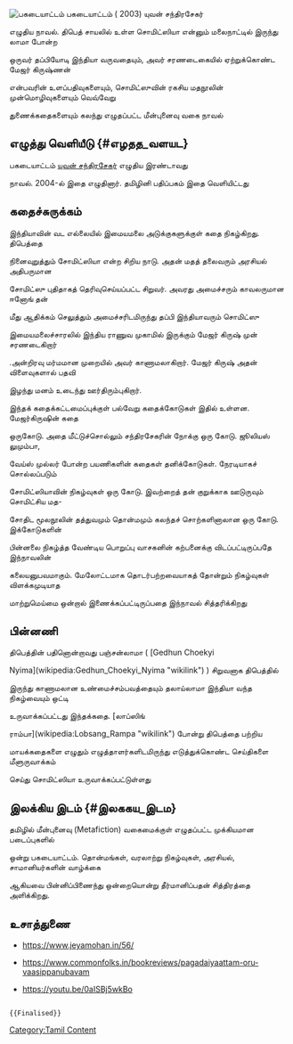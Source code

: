 ![பகடையாட்டம்](பகடையாட்டம்.jpg "பகடையாட்டம்") பகடையாட்டம் ( 2003) யுவன் சந்திரசேகர்
எழுதிய நாவல். திபெத் சாயலில் உள்ள சொமிட்ஸியா என்னும் மலைநாட்டில் இருந்து லாமா போன்ற
ஒருவர் தப்பியோடி இந்தியா வருவதையும், அவர் சரணடைகையில் ஏற்றுக்கொண்ட மேஜர் கிருஷ்ணன்
என்பவரின் உளப்பதிவுகளையும், சொமிட்ஸுவின் ரகசிய மதநூலின் முன்மொழிவுகளையும் வெவ்வேறு
துணைக்கதைகளையும் கலந்து எழுதப்பட்ட மீன்புனைவு வகை நாவல்

## எழுத்து வெளியீடு {#எழதத_வளயட}

பகடையாட்டம் [யுவன் சந்திரசேகர்](யுவன்_சந்திரசேகர் "wikilink") எழுதிய இரண்டாவது
நாவல். 2004-ல் இதை எழுதினார். தமிழினி பதிப்பகம் இதை வெளியிட்டது

## கதைச்சுருக்கம்

இந்தியாவின் வட எல்லையில் இமையமலை அடுக்குகளுக்குள் கதை நிகழ்கிறது. திபெத்தை
நினைவுறுத்தும் சோமிட்ஸியா என்ற சிறிய நாடு. அதன் மதத் தலைவரும் அரசியல் அதிபருமான
சோமிட்ஸு புதிதாகத் தெரிவுசெய்யப்பட்ட சிறுவர். அவரது அமைச்சரும் காவலருமான ஈனோங் தன்
மீது ஆதிக்கம் செலுத்தும் அமைச்சரிடமிருந்து தப்பி இந்தியாவரும் சொமிட்ஸு
இமையமலைச்சாரலில் இந்திய ராணுவ முகாமில் இருக்கும் மேஜர் கிருஷ் முன் சரணடைகிறார்
.அன்றிரவு மர்மமான முறையில் அவர் காணாமலாகிறார். மேஜர் கிருஷ் அதன் விளைவுகளால் பதவி
இழந்து மனம் உடைந்து ஊர்திரும்புகிறார்.

இந்தக் கதைக்கட்டமைப்புக்குள் பல்வேறு கதைக்கோடுகள் இதில் உள்ளன. மேஜர்கிருஷின் கதை
ஒருகோடு. அதை மீட்டுச்சொல்லும் சந்திரசேகரின் நோக்கு ஒரு கோடு. ஜூலியஸ் லுமும்பா,
வேய்ஸ் முல்லர் போன்ற பயணிகளின் கதைகள் தனிக்கோடுகள். நேரடியாகச் சொல்லப்படும்
சோமிட்ஸியாவின் நிகழ்வுகள் ஒரு கோடு. இவற்றைத் தன் குறுக்காக ஊடுருவும் சொமிட்சிய மத-
சோதிட மூலநூலின் தத்துவமும் தொன்மமும் கலந்தச் சொற்களினாலான ஒரு கோடு. இக்கோடுகளின்
பின்னலை நிகழ்த்த வேண்டிய பொறுப்பு வாசகனின் கற்பனைக்கு விடப்பட்டிருப்பதே இந்நாவலின்
கலையனுபவமாகும். மேலோட்டமாக தொடர்பற்றவையாகத் தோன்றும் நிகழ்வுகள் விளக்கமுடியாத
மாற்றுமெய்மை ஒன்றால் இணைக்கப்பட்டிருப்பதை இந்நாவல் சித்தரிக்கிறது

## பின்னணி

திபெத்தின் பதினொன்றாவது பஞ்சன்லாமா ( [Gedhun Choekyi
Nyima](wikipedia:Gedhun_Choekyi_Nyima "wikilink") ) சிறுவனாக திபெத்தில்
இருந்து காணாமலான உண்மைச்சம்பவத்தையும் தலாய்லாமா இந்தியா வந்த நிகழ்வையும் ஒட்டி
உருவாக்கப்பட்டது இந்தக்கதை. [லாப்ஸிங்
ராம்பா](wikipedia:Lobsang_Rampa "wikilink") போன்று திபெத்தை பற்றிய
மாயக்கதைகளை எழுதும் எழுத்தாளர்களிடமிருந்து எடுத்துக்கொண்ட செய்திகளை மீளுருவாக்கம்
செய்து சொமிட்ஸியா உருவாக்கப்பட்டுள்ளது

## இலக்கிய இடம் {#இலககய_இடம}

தமிழில் மீன்புனைவு (Metafiction) வகைமைக்குள் எழுதப்பட்ட முக்கியமான படைப்புகளில்
ஒன்று பகடையாட்டம். தொன்மங்கள், வரலாற்று நிகழ்வுகள், அரசியல், சாமானியர்களின் வாழ்க்கை
ஆகியவை பின்னிப்பிணைந்து ஒன்றையொன்று தீர்மானிப்பதன் சித்திரத்தை அளிக்கிறது.

## உசாத்துணை

-   <https://www.jeyamohan.in/56/>
-   <https://www.commonfolks.in/bookreviews/pagadaiyaattam-oru-vaasippanubavam>
-   <https://youtu.be/0aISBj5wkBo>

```{=mediawiki}
{{Finalised}}
```
[Category:Tamil Content](Category:Tamil_Content "wikilink")

